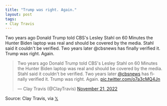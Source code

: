 ```yaml
---
title: "Trump was right. Again."
layout: post
tags:
- Clay Travis
---
```


Two years ago Donald Trump told CBS's Lesley Stahl on 60 Minutes the Hunter Biden laptop was real and should be covered by the media. Stahl said it couldn't be verified. Two years later @cbsnews has finally verified it. Trump was right. Again.

<blockquote class="twitter-tweet"><p lang="en" dir="ltr">Two years ago Donald Trump told CBS's Lesley Stahl on 60 Minutes the Hunter Biden laptop was real and should be covered by the media. Stahl said it couldn't be verified. Two years later <a href="https://twitter.com/CBSNews?ref_src=twsrc%5Etfw">@cbsnews</a> has finally verified it. Trump was right. Again. <a href="https://t.co/o7a3cMQ4Jn">pic.twitter.com/o7a3cMQ4Jn</a></p>&mdash; Clay Travis (@ClayTravis) <a href="https://twitter.com/ClayTravis/status/1594739678426587136?ref_src=twsrc%5Etfw">November 21, 2022</a></blockquote> <script async src="https://platform.twitter.com/widgets.js" charset="utf-8"></script>

Source: Clay Travis, via [&#x1D54F;](https://x.com)

